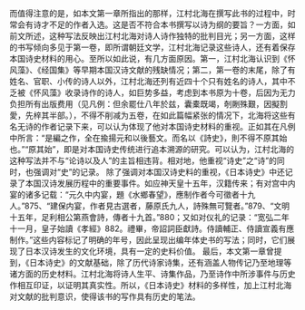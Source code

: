 而值得注意的是，如本文第一章所指出的那样，江村北海在撰写此书的过程中，时常会有诗才不足的作者入选。这是否不符合本书撰写以诗为纲的要旨？一方面，如前文所述，这种写法反映出江村北海对诗人诗作独特的批判目光；另一方面，这样的书写倾向多见于第一卷，即所谓朝廷文学，江村北海记录这些诗人，还有着保存本国诗史材料的用心。至所以如此说，有几方面原因。第一，江村北海认识到《怀风藻》、《经国集》等早期本国汉诗文献的残缺情况；第二，第一卷的末尾，除了有姓名、官职、小传的诗人以外，江村北海还列有近四十个只有姓名的诗人，其中不乏被《怀风藻》收录诗作的诗人，如巨势多益，考虑到本书原为十卷，后因为无力负担所有出版费用（见凡例：但余罷仕八年於兹，囊橐既竭，剞劂殊艱，因擬割愛，先梓其半部。），不得不削减为五卷，在如此篇幅紧张的情况下，北海将这些有名无诗的作者记录下来，可以认为体现了他对本国诗史材料的重视。正如其在凡例中所言：“是編之作，全在揄揚元和以後藝文。而名以《詩史》，則不得不原其始也。”“原其始”，即是对本国诗史传统进行追本溯源的研究。可以认为，江村北海的这种写法并不与“论诗以及人”的主旨相违背。相对地，他重视“诗史”之“诗”的同时，也强调对“史”的记录。
除了强调对本国汉诗史料的重视，《日本诗史》中还记录了本国汉诗发展历程中的重要事件。如应神天皇十五年，汉籍传来；有对宫中内宴的诸多记载：“元久中内宴，題《水鄉春望》，應制作者今可徵者十九人。”875、“建保内宴，作者見古選者，藤原氏九人，詩殊無可覽者。”879、“文明十五年，足利相公第燕會詩，傳者十九首。”880；又如对仪礼的记录：“宽弘二年十一月，皇子始讀《孝經》882。禮畢，帝詔詞臣獻詩。侍讀輔正、侍讀宣義有應制作。”这些内容标记了明确的年号，因此呈现出编年体史书的写法；同时，它们展现了日本汉诗发生的文化环境，具有一定的史料价值。
最后，本文第一章曾提到，《日本诗史》的文献基础，除了历代诗家诗集，还有涵盖人物传记乃至地理等诸方面的历史材料。江村北海将诗人生平、诗集作品，乃至诗作中所涉事件与历史作相互印证，以证明其真实性。所以，《日本诗史》材料的多样性，加上江村北海对文献的批判意识，使得该书的写作具有历史的笔法。